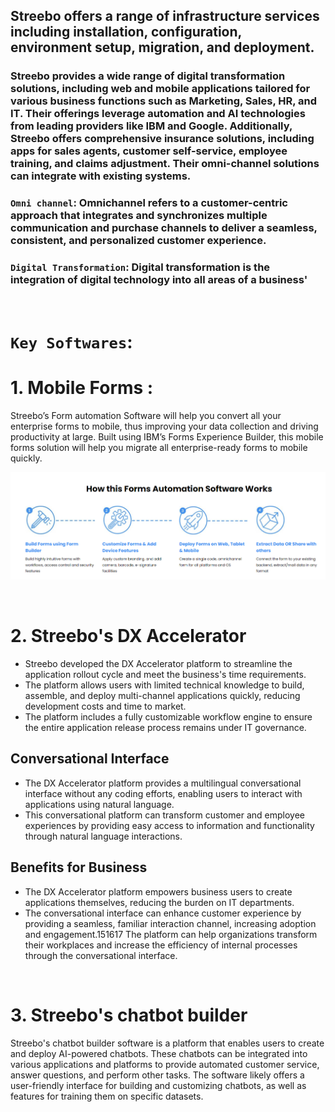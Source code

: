 ## Streebo offers a range of infrastructure services including installation, configuration, environment setup, migration, and deployment.

### Streebo provides a wide range of digital transformation solutions, including web and mobile applications tailored for various business functions such as Marketing, Sales, HR, and IT. Their offerings leverage automation and AI technologies from leading providers like IBM and Google. Additionally, Streebo offers comprehensive insurance solutions, including apps for sales agents, customer self-service, employee training, and claims adjustment. Their omni-channel solutions can integrate with existing systems.

### `Omni channel`: Omnichannel refers to a customer-centric approach that integrates and synchronizes multiple communication and purchase channels to deliver a seamless, consistent, and personalized customer experience.

### `Digital Transformation`: Digital transformation is the integration of digital technology into all areas of a business'

<br>

# `Key Softwares`:

# 1. Mobile Forms :
Streebo’s Form automation Software will help you convert all your enterprise forms to mobile, thus improving your data collection and driving productivity at large. Built using IBM’s Forms Experience Builder, this mobile forms solution will help you migrate all enterprise-ready forms to mobile quickly.

![alt text](image.png)

<br>

# 2. Streebo's DX Accelerator

- Streebo developed the DX Accelerator platform to streamline the application rollout cycle and meet the business's time requirements.
- The platform allows users with limited technical knowledge to build, assemble, and deploy multi-channel applications quickly, reducing development costs and time to market.
- The platform includes a fully customizable workflow engine to ensure the entire application release process remains under IT governance.
  
## Conversational Interface
- The DX Accelerator platform provides a multilingual conversational interface without any coding efforts, enabling users to interact with applications using natural language.
- This conversational platform can transform customer and employee experiences by providing easy access to information and functionality through natural language interactions.
  
## Benefits for Business
- The DX Accelerator platform empowers business users to create applications themselves, reducing the burden on IT departments.
- The conversational interface can enhance customer experience by providing a seamless, familiar interaction channel, increasing adoption and engagement.151617
The platform can help organizations transform their workplaces and increase the efficiency of internal processes through the conversational interface.

<br>

# 3. Streebo's chatbot builder

Streebo's chatbot builder software is a platform that enables users to create and deploy AI-powered chatbots. These chatbots can be integrated into various applications and platforms to provide automated customer service, answer questions, and perform other tasks. The software likely offers a user-friendly interface for building and customizing chatbots, as well as features for training them on specific datasets.
